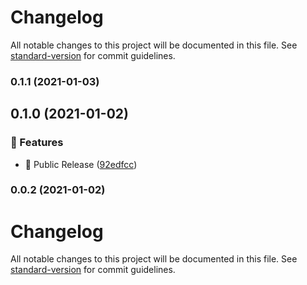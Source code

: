 # Changelog

All notable changes to this project will be documented in this file. See [standard-version](https://github.com/conventional-changelog/standard-version) for commit guidelines.

### 0.1.1 (2021-01-03)

## 0.1.0 (2021-01-02)


### 🚀 Features

* 🎸 Public Release ([92edfcc](https://github.com/siriwatknp/react-native-video-extension/commit/92edfcc10e57760349289c4e5de8d7868d2e85eb))

### 0.0.2 (2021-01-02)

# Changelog

All notable changes to this project will be documented in this file. See [standard-version](https://github.com/conventional-changelog/standard-version) for commit guidelines.
